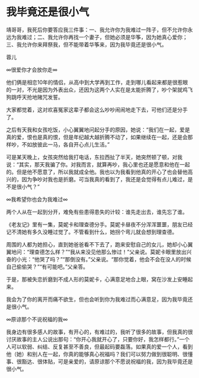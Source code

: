# 我毕竟还是很小气

靖哥哥，我死后你要答应我三件事：一、我允许你为我难过一阵子，但不允许你永远为我难过；二、我允许你再找一个妻子，但她必须是华筝，因为她真心爱你；三、我允许你来拜祭我，但不能带着华筝来，因为我毕竟还是很小气。

蓉儿

∞很爱你才会放你走∞

他们俩是相恋10年的情侣，从高中到大学再到工作，走到哪儿看起来都是很惹眼的一对，不光是因为外表出众，还因为这两个人实在是太能折腾了，吵个架就鸡飞狗跳呼天抢地赌咒发誓。

大家都觉着，这对欢喜冤家这辈子都会这么吵吵闹闹地走下去，可他们还是分手了。

之后有天我和女孩吃饭，小心翼翼地问起分手的原因，她说：“我们在一起，爱是真的爱，恨也是真的恨，但是年纪越大越折腾不动了，如果继续在一起，还是会那样吵，不如放彼此一马，各自开心点儿生活。”

可是某天晚上，女孩突然给我打电话，东拉西扯了半天，她突然顿了顿，对我说：“其实，那天我骗了你。对我而言，就算再吵，我心里也还是愿意和他在一起的。但是他不愿意了，所以我就成全他。我也以为我看到他真的开心了也会替他高兴的，因为争吵对我也是折磨。可当我真的看到了，我还是会觉得有点儿难过，是不是很小气？”

∞我希望你也会为我难过∞

两个人从在一起到分开，难免有些患得患失的计较：谁先走出去，谁先忘了谁。

《老友记》里有一集，莫妮卡和理查德分手。莫妮卡昼夜不分浑浑噩噩，朋友已经记不清她有多久没睡过觉了。不管看到什么，她拐个弯儿就会想到理查德。

周围的人都为她担心，直到她爸爸看不下去了，跑来安慰自己的女儿，她却小心翼翼地问：“理查德怎么样？”“我从来没见他那么惨过！”父亲说。莫妮卡眼里放出兴奋的小光：“他哭了吗？”“那倒没有。”父亲说。“那你觉着，他会不会在没人的时候自己偷偷哭？”“有可能吧。”父亲答。

于是，那被失恋折磨到不成人形的莫妮卡，心满意足地合上眼，窝在沙发上安睡起来。

我会为了你的离开而痛不欲生，但也会听到你为我难过而心满意足，因为我毕竟还是很小气。

∞原谅那个不说祝福的我∞

我身边有很多感人的故事，有开心的，有难过的，我听了很多的故事，但我真的很讨厌故事的主人公说出那句：“你开心我就开心了，只要你好，我怎样都行。”一个人可以软弱、纠结、反复甚至不善良，但最起码要磊落。如果真的爱一个人，看到他（她）和别人在一起，你真的能够真心祝福吗？我们可以努力做到很聪明、很懂事、很豁达、很体贴，可是亲爱的，请原谅那个不愿说祝福的我，因为我毕竟还是很小气。